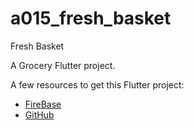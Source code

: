 # a015_fresh_basket

Fresh Basket

A Grocery Flutter project.

A few resources to get this  Flutter project:

- [FireBase](https://console.firebase.google.com/u/0/project/a015-fvd/overview/)
- [GitHub](https://github.com/RishabhSaini619/a015_fvd.git/)
  
